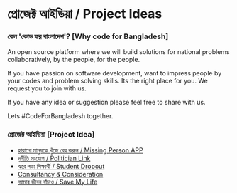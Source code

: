 # প্রোজেক্ট আইডিয়া / Project Ideas


### কেন 'কোড ফর বাংলাদেশ'? [Why code for Bangladesh]
An open source platform where we will build solutions for national problems collaboratively, by the people, for the people.

If you have passion on software development, want to impress people by your codes and problem 
solving skills. Its the right place for you. We request you to join with us.

If you have any idea or suggestion please feel free to share with us.

Lets #CodeForBangladesh together.
 


### প্রোজেক্ট আইডিয়া [Project Idea]
* [হারানো মানুষকে খুঁজে বের করুন / Missing Person APP](docs/missing-person-app.md)
* [দুর্নীতি সংযোগ / Politician Link](docs/corruption-linker.md)
* [ঝরে পড়া শিক্ষার্থী / Student Dropout](docs/education-dropouts.md)
* [Consultancy & Consideration](docs/consultancy-and-consideration.md)
* [আমার জীবন বাঁচাও / Save My Life](docs/save-my-life.md)
